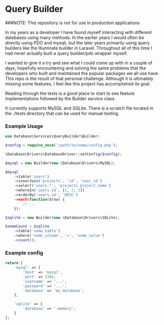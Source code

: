 # Query Builder

###NOTE: This repository is not for use in production applications

In my years as a developer I have found myself interacting with different databases using many methods. In the earlier years
I would often be directly using PDO and mysqli, but the later years primarily using query builders like the
Illuminate builder in Laravel. Throughout all of this time I had never actually built a query builder/pdo wrapper myself. 

I wanted to give it a try and see what I could come up with in a couple of days, hopefully encountering and solving the same problems that the developers
who built and maintained the popular packages we all use have. This repo is the result of that personal challenge. 
Although it is ultimately missing some features, I feel like this project has accomplished its goal.

Reading through the tests is a good place to start to see feature implementations followed by the Builder service class.

It currently supports MySQL and SQLite. There is a scratch file located in the ./tests directory that can be used for manual testing.

### Example Usage

```php
use Database\Services\QueryBuilder\Builder;

$config = require_once('/path/to/some/config.php');

\Database\Drivers\DatabaseDriver::setConfig($config);

$mysql = new Builder(new \Database\Drivers\MySQL);

$mysql
    ->table('users')
    ->innerJoin('projects', 'id', 'user_id')
    ->select('users.*', 'projects.project_name')
    ->whereIn('users.id', [1, 2, 3])   
    ->orderBy('users.id', 'DESC')
    ->each(function($row) {
        // ...
    });

$sqlite = new Builder(new \Database\Drivers\SQLite);

$someCount = $sqlite
    ->table('some_table')
    ->where('some_column', '=', 'some_value')
    ->count();
``` 

### Example config
```php
return [
    'mysql' => [
        'host' => 'mysql',
        'port' => 3306,
        'username' => '...',
        'password' => '...',
        'database' => 'my_database',
    ],

    'sqlite' => [
        'database' => ':memory',
    ]
];

```